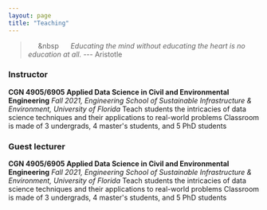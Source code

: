 ```yaml
---
layout: page
title: "Teaching"
---
```


> &nbsp;&nbsp;&nbsp;&nbsp;&nbsp;&nbsp&nbsp;&nbsp;&nbsp;&nbsp;&nbsp;&nbsp;*Educating the mind without educating the heart 
> is no education at all.*           --- Aristotle

### Instructor
**CGN 4905/6905 Applied Data Science in Civil and Environmental Engineering**
*Fall 2021, Engineering School of Sustainable Infrastructure & Environment, University of Florida*
Teach students the intricacies of data science techniques and their applications to real-world problems
Classroom is made of 3 undergrads, 4 master's students, and 5 PhD students

### Guest lecturer
**CGN 4905/6905 Applied Data Science in Civil and Environmental Engineering**
*Fall 2021, Engineering School of Sustainable Infrastructure & Environment, University of Florida*
Teach students the intricacies of data science techniques and their applications to real-world problems
Classroom is made of 3 undergrads, 4 master's students, and 5 PhD students
